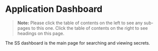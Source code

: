 [title]: # (Application Dashboard)
[tags]: # (Dashboard, Widget)
[priority]: # (1000)

# Application Dashboard

> **Note:** Please click the table of contents on the left to see any sub-pages to this one. Click the table of contents on the right to see headings on this page.

The SS dashboard is the main page for searching and viewing secrets.
